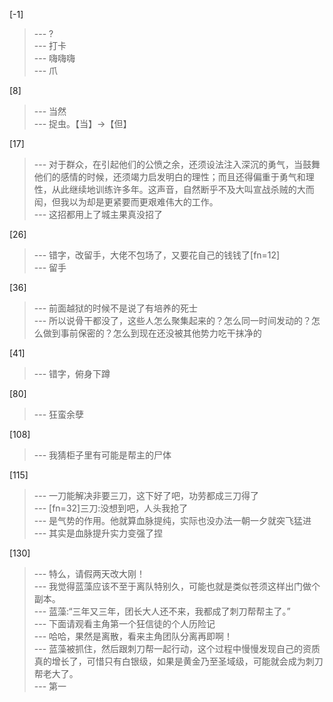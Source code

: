 
[-1] 
>--- ?<br>
>--- 打卡<br>
>--- 嗨嗨嗨<br>
>--- 爪<br>

[8] 
>--- 当然<br>
>--- 捉虫。【当】→【但】<br>

[17] 
>--- 对于群众，在引起他们的公愤之余，还须设法注入深沉的勇气，当鼓舞他们的感情的时候，还须竭力启发明白的理性；而且还得偏重于勇气和理性，从此继续地训练许多年。这声音，自然断乎不及大叫宣战杀贼的大而闳，但我以为却是更紧要而更艰难伟大的工作。<br>
>--- 这招都用上了城主果真没招了<br>

[26] 
>--- 错字，改留手，大佬不包场了，又要花自己的钱钱了[fn=12]<br>
>--- 留手<br>

[36] 
>--- 前面越狱的时候不是说了有培养的死士<br>
>--- 所以说骨干都没了，这些人怎么聚集起来的？怎么同一时间发动的？怎么做到事前保密的？怎么到现在还没被其他势力吃干抹净的<br>

[41] 
>--- 错字，俯身下蹲<br>

[80] 
>--- 狂蛮余孽<br>

[108] 
>--- 我猜柜子里有可能是帮主的尸体<br>

[115] 
>--- 一刀能解决非要三刀，这下好了吧，功劳都成三刀得了<br>
>--- [fn=32]三刀:没想到吧，人头我抢了<br>
>--- 是气势的作用。他就算血脉提纯，实际也没办法一朝一夕就突飞猛进<br>
>--- 其实是血脉提升实力变强了捏<br>

[130] 
>--- 特么，请假两天改大刚！<br>
>--- 我觉得蓝藻应该不至于离队特别久，可能也就是类似苍须这样出门做个副本。<br>
>--- 蓝藻:“三年又三年，团长大人还不来，我都成了刺刀帮帮主了。”<br>
>--- 下面请观看主角第一个狂信徒的个人历险记<br>
>--- 哈哈，果然是离散，看来主角团队分离再即啊！<br>
>--- 蓝藻被抓住，然后跟刺刀帮一起行动，这个过程中慢慢发现自己的资质真的增长了，可惜只有白银级，如果是黄金乃至圣域级，可能就会成为刺刀帮老大了。<br>
>--- 第一<br>
